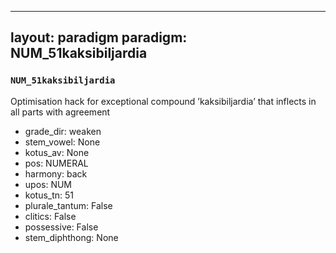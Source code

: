 
---
layout: paradigm
paradigm: NUM_51kaksibiljardia
---
### ` NUM_51kaksibiljardia `

Optimisation hack for exceptional compound ’kaksibiljardia’ that inflects in all parts with agreement
* grade_dir: weaken
* stem_vowel: None
* kotus_av: None
* pos: NUMERAL
* harmony: back
* upos: NUM
* kotus_tn: 51
* plurale_tantum: False
* clitics: False
* possessive: False
* stem_diphthong: None
